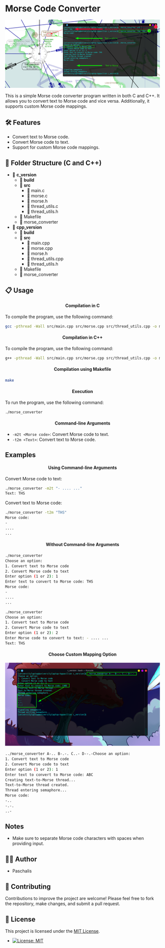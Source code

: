 # Morse Code Converter

![Project Image](ProjectImage.png)

This is a simple Morse code converter program written in both C and C++. It allows you to convert text to Morse code and vice versa. Additionally, it supports custom Morse code mappings.

## 🛠️ Features

- Convert text to Morse code.
- Convert Morse code to text.
- Support for custom Morse code mappings.

## 📁 Folder Structure (C and C++)
  - 📁 **c_version**
    - 📂 **build**
    - 📁 **src**
      - 📄 main.c
      - 📄 morse.c
      - 📄 morse.h
      - 📄 thread_utils.c
      - 📄 thread_utils.h
    - 📄 Makefile
    - 📄 morse_converter  
  - 📁 **cpp_version**
    - 📂 **build**
    - 📁 **src**
      - 📄 main.cpp
      - 📄 morse.cpp
      - 📄 morse.h
      - 📄 thread_utils.cpp
      - 📄 thread_utils.h
    - 📄 Makefile
    - 📄 morse_converter  


## 📋 Usage

#### <div align="center">Compilation in C</div>

To compile the program, use the following command:

```bash
gcc -pthread -Wall src/main.cpp src/morse.cpp src/thread_utils.cpp -o morse_converter
```

#### <div align="center">Compilation in C++</div>

To compile the program, use the following command:

```bash
g++ -pthread -Wall src/main.cpp src/morse.cpp src/thread_utils.cpp -o morse_converter
```

#### <div align="center">Compilation using Makefile</div>
```bash
make
```

#### <div align="center">Execution</div>

To run the program, use the following command:

```bash
./morse_converter
```
#### <div align="center">Command-line Arguments</div>

- `-m2t <Morse code>`: Convert Morse code to text.
- `-t2m <Text>`: Convert text to Morse code.

## Examples

#### <div align="center">Using Command-line Arguments</div>

Convert Morse code to text:

```bash
./morse_converter -m2t "- .... ..."
Text: THS
```

Convert text to Morse code:

```bash
./morse_converter -t2m "THS"
Morse code: 
-
....
...
```
#### <div align="center">Without Command-line Arguments</div>
```bash
./morse_converter
Choose an option:
1. Convert text to Morse code
2. Convert Morse code to text
Enter option (1 or 2): 1
Enter text to convert to Morse code: THS
Morse code: 
-
....
...
```

```bash
./morse_converter
Choose an option:
1. Convert text to Morse code
2. Convert Morse code to text
Enter option (1 or 2): 2
Enter Morse code to convert to text: - .... ...
Text: THS
```
#### <div align="center">Choose Custom Mapping Option</div>

![Project Image](CustomMapping.png)

```bash
../morse_converter A-.. B-.-. C..- D--.-Choose an option:
1. Convert text to Morse code
2. Convert Morse code to text
Enter option (1 or 2): 1
Enter text to convert to Morse code: ABC
Creating text-to-Morse thread...
Text-to-Morse thread created.
Thread entering semaphore...
Morse code: 
-..
-.-.
..-
```
## Notes

- Make sure to separate Morse code characters with spaces when providing input.
  
## 👨‍💻 Author
- Paschalis
  
## 🤝 Contributing

Contributions to improve the project are welcome! Please feel free to fork the repository, make changes, and submit a pull request.

## 📜 License

This project is licensed under the [MIT License](LICENSE).

- [![License: MIT](https://img.shields.io/badge/License-MIT-yellow.svg)](https://opensource.org/licenses/MIT)
